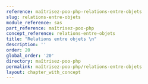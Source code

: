 ```yaml
---
reference: maîtrisez-poo-php-relations-entre-objets
slug: relations-entre-objets
module_reference: sas
part_reference: maîtrisez-poo-php
concept_reference: relations-entre-objets
title: "Relations entre objets \n"
description: ''
order: 20
global_order: '20'
directory: maîtrisez-poo-php
permalink: maîtrisez-poo-php/relations-entre-objets
layout: chapter_with_concept
---
```



